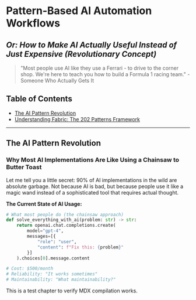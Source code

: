 # Pattern-Based AI Automation Workflows
## *Or: How to Make AI Actually Useful Instead of Just Expensive (Revolutionary Concept)*

> "Most people use AI like they use a Ferrari - to drive to the corner shop. We're here to teach you how to build a Formula 1 racing team." - Someone Who Actually Gets It

## Table of Contents
- [The AI Pattern Revolution](#the-ai-pattern-revolution)
- [Understanding Fabric: The 202 Patterns Framework](#understanding-fabric-the-202-patterns-framework)

---

## The AI Pattern Revolution

### Why Most AI Implementations Are Like Using a Chainsaw to Butter Toast

Let me tell you a little secret: 90% of AI implementations in the wild are absolute garbage. Not because AI is bad, but because people use it like a magic wand instead of a sophisticated tool that requires actual thought.

**The Current State of AI Usage:**
```python
# What most people do (the chainsaw approach)
def solve_everything_with_ai(problem: str) -> str:
    return openai.chat.completions.create(
        model="gpt-4",
        messages=[{
            "role": "user", 
            "content": f"Fix this: {problem}"
        }]
    ).choices[0].message.content

# Cost: $500/month
# Reliability: "It works sometimes"
# Maintainability: "What maintainability?"
```

This is a test chapter to verify MDX compilation works.

